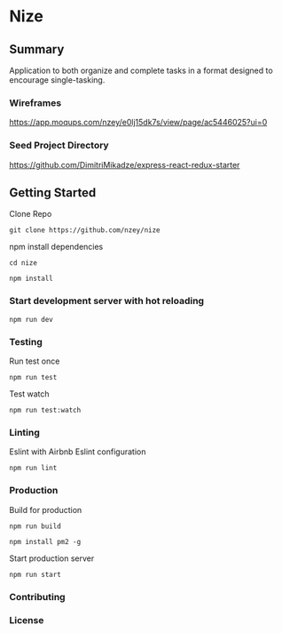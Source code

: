 # Nize

## Summary
Application to both organize and complete tasks in a format designed to encourage single-tasking.

### Wireframes

https://app.moqups.com/nzey/e0lj15dk7s/view/page/ac5446025?ui=0

### Seed Project Directory

https://github.com/DimitriMikadze/express-react-redux-starter

## Getting Started

Clone Repo

````
git clone https://github.com/nzey/nize
````

npm install dependencies

````
cd nize

npm install
````

### Start development server with hot reloading

````
npm run dev
````

### Testing

Run test once

````
npm run test
````

Test watch

````
npm run test:watch
````

### Linting

Eslint with Airbnb Eslint configuration

````
npm run lint
````

### Production

Build for production

````
npm run build
````

```
npm install pm2 -g
```

Start production server

````
npm run start
````

### Contributing


### License

